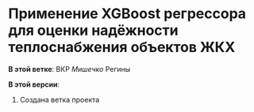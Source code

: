 # Применение XGBoost регрессора  для оценки надёжности теплоснабжения объектов ЖКХ

**В этой ветке**: ВКР *Мишечко* Регины

**В этой версии**:
1) Создана ветка проекта